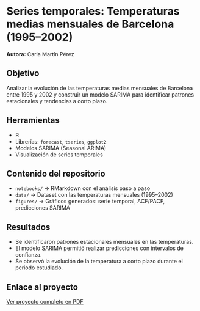 # Series temporales: Temperaturas medias mensuales de Barcelona (1995–2002)

**Autora:** Carla Martín Pérez  

## Objetivo
Analizar la evolución de las temperaturas medias mensuales de Barcelona entre 1995 y 2002 y construir un modelo SARIMA para identificar patrones estacionales y tendencias a corto plazo.

## Herramientas
- R
- Librerías: `forecast`, `tseries`, `ggplot2`
- Modelos SARIMA (Seasonal ARIMA)
- Visualización de series temporales

## Contenido del repositorio
- `notebooks/` → RMarkdown con el análisis paso a paso
- `data/` → Dataset con las temperaturas mensuales (1995–2002)
- `figures/` → Gráficos generados: serie temporal, ACF/PACF, predicciones SARIMA

## Resultados
- Se identificaron patrones estacionales mensuales en las temperaturas.  
- El modelo SARIMA permitió realizar predicciones con intervalos de confianza.  
- Se observó la evolución de la temperatura a corto plazo durante el periodo estudiado.

## Enlace al proyecto
[Ver proyecto completo en PDF](SeriesTemporales_Barcelona.pdf)
